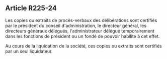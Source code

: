 Article R225-24
----
Les copies ou extraits de procès-verbaux des délibérations sont certifiés par le
président du conseil d'administration, le directeur général, les directeurs
généraux délégués, l'administrateur délégué temporairement dans les fonctions de
président ou un fondé de pouvoir habilité à cet effet.

Au cours de la liquidation de la société, ces copies ou extraits sont certifiés
par un seul liquidateur.
